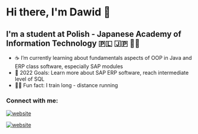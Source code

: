 # Hi there, I'm Dawid 👋 

## I'm a student at Polish - Japanese Academy of Information Technology 🇵🇱 🇯🇵 👨‍🎓

- ☕ I’m currently learning about fundamentals aspects of OOP in Java and ERP class software, especially SAP modules
- 💫 2022 Goals: Learn more about SAP ERP software, reach intermediate level of SQL
- 🏃‍♂️ Fun fact: I train long - distance running

### Connect with me:

[![website](./img/linkedin-dark.svg)](https://www.linkedin.com/in/dawid-sadownik-429468236/#gh-dark-mode-only)

[![website](Instagram-512.webp)](https://www.instagram.com/dawidsado_/#gh-dark-mode-only)
<br>
</br>



